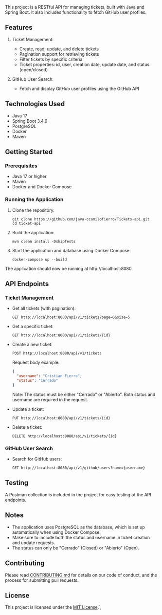 This project is a RESTful API for managing tickets, built with Java and Spring Boot. It also includes functionality to fetch GitHub user profiles.

## Features

1. Ticket Management:
   - Create, read, update, and delete tickets
   - Pagination support for retrieving tickets
   - Filter tickets by specific criteria
   - Ticket properties: id, user, creation date, update date, and status (open/closed)

2. GitHub User Search:
   - Fetch and display GitHub user profiles using the GitHub API

## Technologies Used

- Java 17
- Spring Boot 3.4.0
- PostgreSQL
- Docker
- Maven

## Getting Started

### Prerequisites

- Java 17 or higher
- Maven
- Docker and Docker Compose

### Running the Application

1. Clone the repository:
   ```
   git clone https://github.com/java-ccamilofierro/Tickets-api.git
   cd ticket-api
   ```

2. Build the application:
   ```
   mvn clean install -DskipTests
   ```

3. Start the application and database using Docker Compose:
   ```
   docker-compose up --build
   ```

The application should now be running at http://localhost:8080.

## API Endpoints

### Ticket Management

- Get all tickets (with pagination):
  ```
  GET http://localhost:8080/api/v1/tickets?page=0&size=5
  ```

- Get a specific ticket:
  ```
  GET http://localhost:8080/api/v1/tickets/{id}
  ```

- Create a new ticket:
  ```
  POST http://localhost:8080/api/v1/tickets
  ```
  Request body example:
  ```json
  {
    "username": "Cristian Fierro",
    "status": "Cerrado"
  }
  ```
  Note: The status must be either "Cerrado" or "Abierto". Both status and username are required in the request.

- Update a ticket:
  ```
  PUT http://localhost:8080/api/v1/tickets/{id}
  ```

- Delete a ticket:
  ```
  DELETE http://localhost:8080/api/v1/tickets/{id}
  ```

### GitHub User Search

- Search for GitHub users:
  ```
  GET http://localhost:8080/api/v1/github/users?name={username}
  ```

## Testing

A Postman collection is included in the project for easy testing of the API endpoints.

## Notes

- The application uses PostgreSQL as the database, which is set up automatically when using Docker Compose.
- Make sure to include both the status and username in ticket creation and update requests.
- The status can only be "Cerrado" (Closed) or "Abierto" (Open).

## Contributing

Please read [CONTRIBUTING.md](CONTRIBUTING.md) for details on our code of conduct, and the process for submitting pull requests.

## License

This project is licensed under the [MIT License](LICENSE).`;
